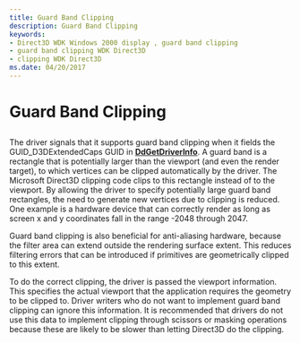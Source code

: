 ```yaml
---
title: Guard Band Clipping
description: Guard Band Clipping
keywords:
- Direct3D WDK Windows 2000 display , guard band clipping
- guard band clipping WDK Direct3D
- clipping WDK Direct3D
ms.date: 04/20/2017
---
```


# Guard Band Clipping


## <span id="ddk_guard_band_clipping_gg"></span><span id="DDK_GUARD_BAND_CLIPPING_GG"></span>


The driver signals that it supports guard band clipping when it fields the GUID\_D3DExtendedCaps GUID in [**DdGetDriverInfo**](/windows/win32/api/ddrawint/nc-ddrawint-pdd_getdriverinfo). A guard band is a rectangle that is potentially larger than the viewport (and even the render target), to which vertices can be clipped automatically by the driver. The Microsoft Direct3D clipping code clips to this rectangle instead of to the viewport. By allowing the driver to specify potentially large guard band rectangles, the need to generate new vertices due to clipping is reduced. One example is a hardware device that can correctly render as long as screen x and y coordinates fall in the range -2048 through 2047.

Guard band clipping is also beneficial for anti-aliasing hardware, because the filter area can extend outside the rendering surface extent. This reduces filtering errors that can be introduced if primitives are geometrically clipped to this extent.

To do the correct clipping, the driver is passed the viewport information. This specifies the actual viewport that the application requires the geometry to be clipped to. Driver writers who do not want to implement guard band clipping can ignore this information. It is recommended that drivers do not use this data to implement clipping through scissors or masking operations because these are likely to be slower than letting Direct3D do the clipping.

 

